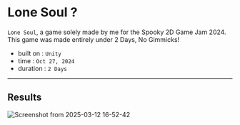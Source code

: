 # Lone Soul ?

```Lone Soul```, a game solely made by me for the Spooky 2D Game Jam 2024. This game was made entirely under 2 Days, No Gimmicks!

 - built on : ```Unity```
 - time : ```Oct 27, 2024```
 - duration : ```2 Days```

---
## Results
![Screenshot from 2025-03-12 16-52-42](https://github.com/user-attachments/assets/5d66c777-292e-4f4b-b0e9-533d91a6af70)
